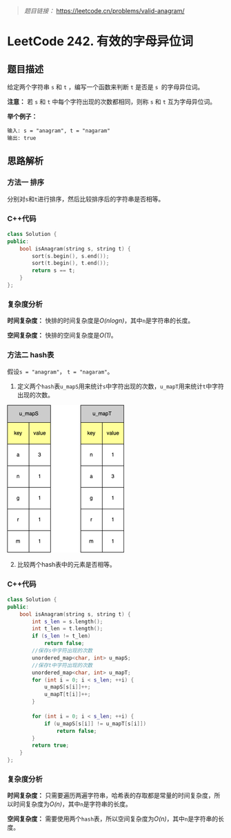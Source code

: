 > *题目链接：* https://leetcode.cn/problems/valid-anagram/

# LeetCode 242. 有效的字母异位词

## 题目描述

给定两个字符串 `s` 和 `t` ，编写一个函数来判断 `t` 是否是 `s `的字母异位词。

**注意：** 若 `s` 和 `t` 中每个字符出现的次数都相同，则称 `s` 和 `t` 互为字母异位词。

**举个例子：**

```
输入: s = "anagram", t = "nagaram"
输出: true
```

## 思路解析

### 方法一 排序

分别对`s`和`t`进行排序，然后比较排序后的字符串是否相等。

### C++代码

```cpp
class Solution {
public:
    bool isAnagram(string s, string t) {
        sort(s.begin(), s.end());
        sort(t.begin(), t.end());
        return s == t;
    }
};

```

### 复杂度分析

**时间复杂度：** 快排的时间复杂度是*O(nlogn)*，其中`n`是字符串的长度。

**空间复杂度：** 快排的空间复杂度是*O(1)*。

### 方法二 hash表

假设`s = "anagram"`， `t = "nagaram"`。

1. 定义两个`hash`表`u_mapS`用来统计`s`中字符出现的次数，`u_mapT`用来统计`t`中字符出现的次数。

![](../../pic/lc-0242-01.png)

2. 比较两个hash表中的元素是否相等。

### C++代码

```cpp
class Solution {
public:
    bool isAnagram(string s, string t) {
        int s_len = s.length();
        int t_len = t.length();
        if (s_len != t_len)
            return false;
        //保存s中字符出现的次数
        unordered_map<char, int> u_mapS;
        //保存t中字符出现的次数
        unordered_map<char, int> u_mapT;
        for (int i = 0; i < s_len; ++i) {
            u_mapS[s[i]]++;
            u_mapT[t[i]]++;
        }

        for (int i = 0; i < s_len; ++i) {
            if (u_mapS[s[i]] != u_mapT[s[i]])
                return false;
        }
        return true;
    }
};
```

### 复杂度分析

**时间复杂度：** 只需要遍历两遍字符串，哈希表的存取都是常量的时间复杂度，所以时间复杂度为*O(n)*，其中`n`是字符串的长度。

**空间复杂度：** 需要使用两个`hash`表，所以空间复杂度为*O(n)*，其中`n`是字符串的长度。
